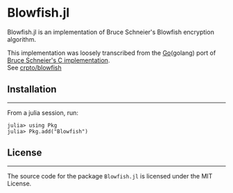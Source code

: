 # Blowfish.jl

Blowfish.jl is an implementation of Bruce Schneier's Blowfish encryption algorithm.

This implementation was loosely transcribed from the [Go](https://golang.org)(golang) port of [Bruce Schneier's C implementation](https://www.schneier.com/blowfish.html).  
See [crpto/blowfish](https://pkg.go.dev/golang.org/x/crypto/blowfish)

## Installation
---
From a julia session, run:
```julia-repl
julia> using Pkg
julia> Pkg.add("Blowfish")
```

## License
---
The source code for the package `Blowfish.jl` is licensed under the MIT License.